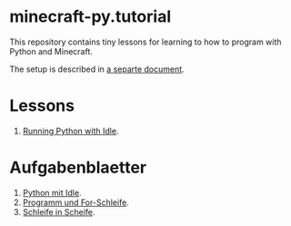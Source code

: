 # minecraft-py.tutorial
This repository contains tiny lessons for learning to how to program with Python and Minecraft.

The setup is described in [a separte document](https://github.com/mncrft/homecraft.doc).

# Lessons
1. [Running Python with Idle](https://github.com/mncrft/minecraft-py.tutorial/blob/main/lessons/en/lesson_01.md).

# Aufgabenblaetter
1. [Python mit Idle](https://github.com/mncrft/minecraft-py.tutorial/blob/main/lessons/de/lesson_01.md).
1. [Programm und For-Schleife](https://github.com/mncrft/minecraft-py.tutorial/blob/main/lessons/de/lesson_02.md).
1. [Schleife in Scheife](https://github.com/mncrft/minecraft-py.tutorial/blob/main/lessons/de/lesson_03.md).
